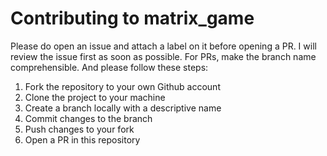 # Contributing to matrix_game

Please do open an issue and attach a label on it before opening a PR.
I will review the issue first as soon as possible.
For PRs, make the branch name comprehensible.
And please follow these steps:

1. Fork the repository to your own Github account
2. Clone the project to your machine
3. Create a branch locally with a descriptive name
4. Commit changes to the branch
6. Push changes to your fork
7. Open a PR in this repository
